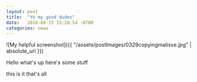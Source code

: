 ```yaml
---
layout: post
title:  "Yo my good dudes"
date:   2018-08-15 15:28:54 -0700
categories: news
---
```


![My helpful screenshot]({{ "/assets/postImages/0329copyingmatisse.jpg" | absolute_url }})

Hello what's up here's some stuff

this is it that's all